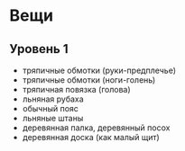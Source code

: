 # Вещи

## Уровень 1

* тряпичные обмотки (руки-предплечье)
* тряпичные обмотки (ноги-голень)
* тряпичная повязка (голова)
* льняная рубаха 
* обычный пояс
* льняные штаны
* деревянная палка, деревянный посох
* деревянная доска (как малый щит)
